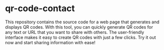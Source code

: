 # qr-code-contact
This repository contains the source code for a web page that generates and displays QR codes. With this tool, you can quickly generate QR codes for any text or URL that you want to share with others. The user-friendly interface makes it easy to create QR codes with just a few clicks. Try it out now and start sharing information with ease!
